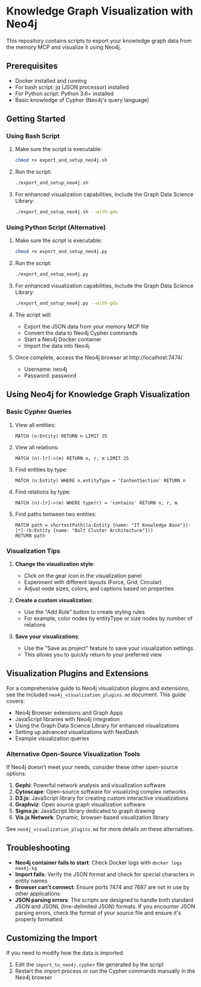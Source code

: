 # Knowledge Graph Visualization with Neo4j

This repository contains scripts to export your knowledge graph data from the memory MCP and visualize it using Neo4j.

## Prerequisites

- Docker installed and running
- For bash script: jq (JSON processor) installed
- For Python script: Python 3.6+ installed
- Basic knowledge of Cypher (Neo4j's query language)

## Getting Started

### Using Bash Script

1. Make sure the script is executable:
   ```bash
   chmod +x export_and_setup_neo4j.sh
   ```

2. Run the script:
   ```bash
   ./export_and_setup_neo4j.sh
   ```

3. For enhanced visualization capabilities, include the Graph Data Science Library:
   ```bash
   ./export_and_setup_neo4j.sh --with-gds
   ```

### Using Python Script (Alternative)

1. Make sure the script is executable:
   ```bash
   chmod +x export_and_setup_neo4j.py
   ```

2. Run the script:
   ```bash
   ./export_and_setup_neo4j.py
   ```

3. For enhanced visualization capabilities, include the Graph Data Science Library:
   ```bash
   ./export_and_setup_neo4j.py --with-gds
   ```

3. The script will:
   - Export the JSON data from your memory MCP file
   - Convert the data to Neo4j Cypher commands
   - Start a Neo4j Docker container
   - Import the data into Neo4j

4. Once complete, access the Neo4j browser at http://localhost:7474/
   - Username: neo4j
   - Password: password

## Using Neo4j for Knowledge Graph Visualization

### Basic Cypher Queries

1. View all entities:
   ```cypher
   MATCH (n:Entity) RETURN n LIMIT 25
   ```

2. View all relations:
   ```cypher
   MATCH (n)-[r]->(m) RETURN n, r, m LIMIT 25
   ```

3. Find entities by type:
   ```cypher
   MATCH (n:Entity) WHERE n.entityType = 'ContentSection' RETURN n
   ```

4. Find relations by type:
   ```cypher
   MATCH (n)-[r]->(m) WHERE type(r) = 'contains' RETURN n, r, m
   ```

5. Find paths between two entities:
   ```cypher
   MATCH path = shortestPath((a:Entity {name: "IT Knowledge Base"})-[*]-(b:Entity {name: "Bolt Cluster Architecture"}))
   RETURN path
   ```

### Visualization Tips

1. **Change the visualization style**:
   - Click on the gear icon in the visualization panel
   - Experiment with different layouts (Force, Grid, Circular)
   - Adjust node sizes, colors, and captions based on properties

2. **Create a custom visualization**:
   - Use the "Add Rule" button to create styling rules
   - For example, color nodes by entityType or size nodes by number of relations

3. **Save your visualizations**:
   - Use the "Save as project" feature to save your visualization settings
   - This allows you to quickly return to your preferred view

## Visualization Plugins and Extensions

For a comprehensive guide to Neo4j visualization plugins and extensions, see the included `neo4j_visualization_plugins.md` document. This guide covers:

- Neo4j Browser extensions and Graph Apps
- JavaScript libraries with Neo4j integration
- Using the Graph Data Science Library for enhanced visualizations
- Setting up advanced visualizations with NeoDash
- Example visualization queries

### Alternative Open-Source Visualization Tools

If Neo4j doesn't meet your needs, consider these other open-source options:

1. **Gephi**: Powerful network analysis and visualization software
2. **Cytoscape**: Open-source software for visualizing complex networks
3. **D3.js**: JavaScript library for creating custom interactive visualizations
4. **Graphviz**: Open source graph visualization software
5. **Sigma.js**: JavaScript library dedicated to graph drawing
6. **Vis.js Network**: Dynamic, browser-based visualization library

See `neo4j_visualization_plugins.md` for more details on these alternatives.

## Troubleshooting

- **Neo4j container fails to start**: Check Docker logs with `docker logs neo4j-kg`
- **Import fails**: Verify the JSON format and check for special characters in entity names
- **Browser can't connect**: Ensure ports 7474 and 7687 are not in use by other applications
- **JSON parsing errors**: The scripts are designed to handle both standard JSON and JSONL (line-delimited JSON) formats. If you encounter JSON parsing errors, check the format of your source file and ensure it's properly formatted.

## Customizing the Import

If you need to modify how the data is imported:

1. Edit the `import_to_neo4j.cypher` file generated by the script
2. Restart the import process or run the Cypher commands manually in the Neo4j browser
